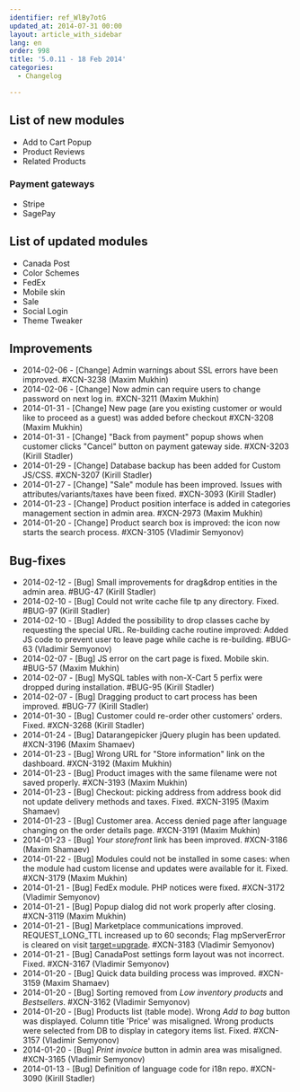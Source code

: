 ```yaml
---
identifier: ref_WlBy7otG
updated_at: 2014-07-31 00:00
layout: article_with_sidebar
lang: en
order: 998
title: '5.0.11 - 18 Feb 2014'
categories:
  - Changelog

---
```



## List of new modules

*   Add to Cart Popup
*   Product Reviews
*   Related Products

### Payment gateways

*   Stripe
*   SagePay

## List of updated modules

*   Canada Post
*   Color Schemes
*   FedEx
*   Mobile skin
*   Sale
*   Social Login
*   Theme Tweaker

## Improvements

*   2014-02-06 - [Change] Admin warnings about SSL errors have been improved. #XCN-3238 (Maxim Mukhin)
*   2014-02-06 - [Change] Now admin can require users to change password on next log in. #XCN-3211 (Maxim Mukhin)
*   2014-01-31 - [Change] New page (are you existing customer or would like to proceed as a guest) was added before checkout #XCN-3208 (Maxim Mukhin)
*   2014-01-31 - [Change] "Back from payment" popup shows when customer clicks "Cancel" button on payment gateway side. #XCN-3203 (Kirill Stadler)
*   2014-01-29 - [Change] Database backup has been added for Custom JS/CSS. #XCN-3207 (Kirill Stadler)
*   2014-01-27 - [Change] "Sale" module has been improved. Issues with attributes/variants/taxes have been fixed. #XCN-3093 (Kirill Stadler)
*   2014-01-23 - [Change] Product position interface is added in categories management section in admin area. #XCN-2973 (Maxim Mukhin)
*   2014-01-20 - [Change] Product search box is improved: the icon now starts the search process. #XCN-3105 (Vladimir Semyonov)

## Bug-fixes

*   2014-02-12 - [Bug] Small improvements for drag&drop entities in the admin area. #BUG-47 (Kirill Stadler)
*   2014-02-10 - [Bug] Could not write cache file tp any directory. Fixed. #BUG-97 (Kirill Stadler)
*   2014-02-10 - [Bug] Added the possibility to drop classes cache by requesting the special URL. Re-building cache routine improved: Added JS code to prevent user to leave page while cache is re-building. #BUG-63 (Vladimir Semyonov)
*   2014-02-07 - [Bug] JS error on the cart page is fixed. Mobile skin. #BUG-57 (Maxim Mukhin)
*   2014-02-07 - [Bug] MySQL tables with non-X-Cart 5 perfix were dropped during installation. #BUG-95 (Kirill Stadler)
*   2014-02-07 - [Bug] Dragging product to cart process has been improved. #BUG-77 (Kirill Stadler)
*   2014-01-30 - [Bug] Customer could re-order other customers' orders. Fixed. #XCN-3268 (Kirill Stadler)
*   2014-01-24 - [Bug] Datarangepicker jQuery plugin has been updated. #XCN-3196 (Maxim Shamaev)
*   2014-01-23 - [Bug] Wrong URL for "Store information" link on the dashboard. #XCN-3192 (Maxim Mukhin)
*   2014-01-23 - [Bug] Product images with the same filename were not saved properly. #XCN-3193 (Maxim Mukhin)
*   2014-01-23 - [Bug] Checkout: picking address from address book did not update delivery methods and taxes. Fixed. #XCN-3195 (Maxim Shamaev)
*   2014-01-23 - [Bug] Customer area. Access denied page after language changing on the order details page. #XCN-3191 (Maxim Mukhin)
*   2014-01-23 - [Bug] _Your storefront_ link has been improved. #XCN-3186 (Maxim Shamaev)
*   2014-01-22 - [Bug] Modules could not be installed in some cases: when the module had custom license and updates were available for it. Fixed. #XCN-3179 (Maxim Mukhin)
*   2014-01-21 - [Bug] FedEx module. PHP notices were fixed. #XCN-3172 (Vladimir Semyonov)
*   2014-01-21 - [Bug] Popup dialog did not work properly after closing. #XCN-3119 (Maxim Mukhin)
*   2014-01-21 - [Bug] Marketplace communications improved. REQUEST_LONG_TTL increased up to 60 seconds; Flag mpServerError is cleared on visit <u>target=upgrade</u>. #XCN-3183 (Vladimir Semyonov)
*   2014-01-21 - [Bug] CanadaPost settings form layout was not incorrect. Fixed. #XCN-3167 (Vladimir Semyonov)
*   2014-01-20 - [Bug] Quick data building process was improved. #XCN-3159 (Maxim Shamaev)
*   2014-01-20 - [Bug] Sorting removed from _Low inventory products_ and _Bestsellers_. #XCN-3162 (Vladimir Semyonov)
*   2014-01-20 - [Bug] Products list (table mode). Wrong _Add to bag_ button was displayed. Column title 'Price' was misaligned. Wrong products were selected from DB to display in category items list. Fixed. #XCN-3157 (Vladimir Semyonov)
*   2014-01-20 - [Bug] _Print invoice_ button in admin area was misaligned. #XCN-3165 (Vladimir Semyonov)
*   2014-01-13 - [Bug] Definition of language code for i18n repo. #XCN-3090 (Kirill Stadler)